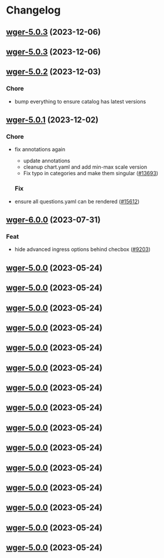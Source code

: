 # Changelog



## [wger-5.0.3](https://github.com/truecharts/charts/compare/wger-5.0.2...wger-5.0.3) (2023-12-06)




## [wger-5.0.3](https://github.com/truecharts/charts/compare/wger-5.0.2...wger-5.0.3) (2023-12-06)




## [wger-5.0.2](https://github.com/truecharts/charts/compare/wger-5.0.1...wger-5.0.2) (2023-12-03)

### Chore

- bump everything to ensure catalog has latest versions
  
  


## [wger-5.0.1](https://github.com/truecharts/charts/compare/wger-6.0.0...wger-5.0.1) (2023-12-02)

### Chore

- fix annotations again
  - update annotations
  - cleanup chart.yaml and add min-max scale version
  - Fix typo in categories and make them singular ([#13693](https://github.com/truecharts/charts/issues/13693))
  
  ### Fix

- ensure all questions.yaml can be rendered ([#15612](https://github.com/truecharts/charts/issues/15612))
  
  









## [wger-6.0.0](https://github.com/truecharts/charts/compare/wger-5.0.0...wger-6.0.0) (2023-07-31)

### Feat

- hide advanced ingress options behind checbox ([#9203](https://github.com/truecharts/charts/issues/9203))
  
  


## [wger-5.0.0](https://github.com/truecharts/charts/compare/wger-4.0.43...wger-5.0.0) (2023-05-24)




## [wger-5.0.0](https://github.com/truecharts/charts/compare/wger-4.0.43...wger-5.0.0) (2023-05-24)




## [wger-5.0.0](https://github.com/truecharts/charts/compare/wger-4.0.43...wger-5.0.0) (2023-05-24)




## [wger-5.0.0](https://github.com/truecharts/charts/compare/wger-4.0.43...wger-5.0.0) (2023-05-24)




## [wger-5.0.0](https://github.com/truecharts/charts/compare/wger-4.0.43...wger-5.0.0) (2023-05-24)




## [wger-5.0.0](https://github.com/truecharts/charts/compare/wger-4.0.43...wger-5.0.0) (2023-05-24)




## [wger-5.0.0](https://github.com/truecharts/charts/compare/wger-4.0.43...wger-5.0.0) (2023-05-24)




## [wger-5.0.0](https://github.com/truecharts/charts/compare/wger-4.0.43...wger-5.0.0) (2023-05-24)




## [wger-5.0.0](https://github.com/truecharts/charts/compare/wger-4.0.43...wger-5.0.0) (2023-05-24)




## [wger-5.0.0](https://github.com/truecharts/charts/compare/wger-4.0.43...wger-5.0.0) (2023-05-24)




## [wger-5.0.0](https://github.com/truecharts/charts/compare/wger-4.0.43...wger-5.0.0) (2023-05-24)




## [wger-5.0.0](https://github.com/truecharts/charts/compare/wger-4.0.43...wger-5.0.0) (2023-05-24)




## [wger-5.0.0](https://github.com/truecharts/charts/compare/wger-4.0.43...wger-5.0.0) (2023-05-24)




## [wger-5.0.0](https://github.com/truecharts/charts/compare/wger-4.0.43...wger-5.0.0) (2023-05-24)




## [wger-5.0.0](https://github.com/truecharts/charts/compare/wger-4.0.43...wger-5.0.0) (2023-05-24)

